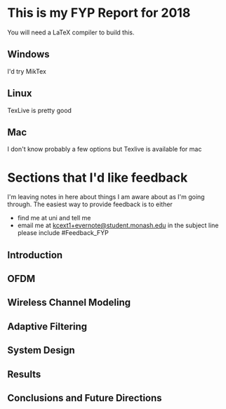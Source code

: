 # This is my FYP Report for 2018
You will need a LaTeX compiler to build this.

## Windows

I'd try MikTex

## Linux

TexLive is pretty good

## Mac

I don't know probably a few options but Texlive 
is available for mac

# Sections that I'd like feedback

I'm leaving notes in here about things I am aware about
as I'm going through. The easiest way to provide feedback
is to either

- find me at uni and tell me
- email me at kcext1+evernote@student.monash.edu
in the subject line please include #Feedback_FYP

## Introduction

## OFDM

## Wireless Channel Modeling

## Adaptive Filtering

## System Design

## Results

## Conclusions and Future Directions 
